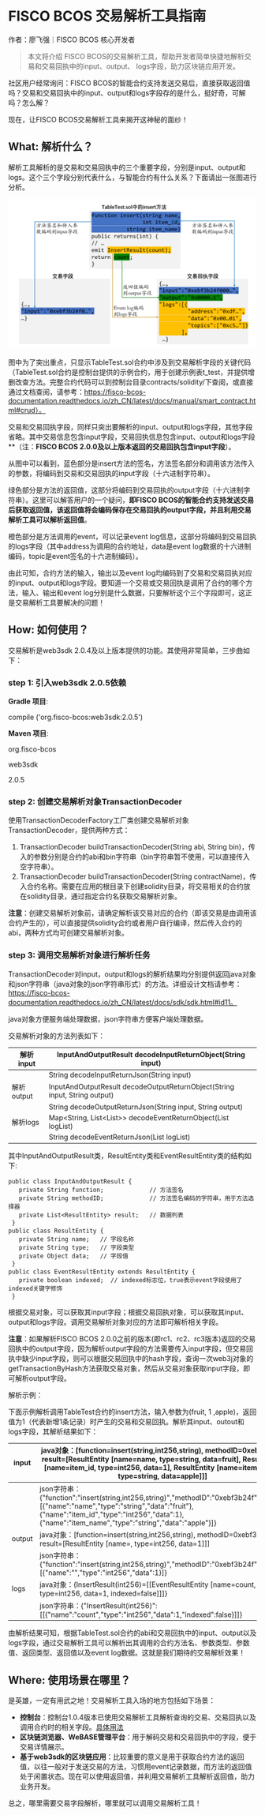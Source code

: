 # FISCO BCOS 交易解析工具指南

作者：廖飞强｜FISCO BCOS 核心开发者

> 本文将介绍 FISCO BCOS的交易解析工具，帮助开发者简单快捷地解析交易和交易回执中的input、output、 logs字段，助力区块链应用开发。

社区用户经常询问：FISCO BCOS的智能合约支持发送交易后，直接获取返回值吗？交易和交易回执中的input、output和logs字段存的是什么，挺好奇，可解吗？怎么解？

现在，让FISCO BCOS交易解析工具来揭开这神秘的面纱！

## What: 解析什么？

解析工具解析的是交易和交易回执中的三个重要字段，分别是input、output和logs。这个三个字段分别代表什么，与智能合约有什么关系？下面请出一张图进行分析。

![](../../../../images/articles/contract_analysis_tool_guide/IMG_4963.PNG)

图中为了突出重点，只显示TableTest.sol合约中涉及到交易解析字段的关键代码（TableTest.sol合约是控制台提供的示例合约，用于创建示例表t_test，并提供增删改查方法。完整合约代码可以到控制台目录contracts/solidity/下查阅，或直接通过文档查阅，请参考：https://fisco-bcos-documentation.readthedocs.io/zh_CN/latest/docs/manual/smart_contract.html#crud）。

交易和交易回执字段，同样只突出要解析的input、output和logs字段，其他字段省略。其中交易信息包含input字段，交易回执信息包含input、output和logs字段**（注：**FISCO BCOS 2.0.0及以上版本返回的交易回执包含input字段**）。

从图中可以看到，蓝色部分是insert方法的签名，方法签名部分和调用该方法传入的参数，将编码到交易和交易回执的input字段（十六进制字符串）。

绿色部分是方法的返回值，这部分将编码到交易回执的output字段（十六进制字符串）。这里可以解答用户的一个疑问，**即FISCO BCOS的智能合约支持发送交易后获取返回值，该返回值将会编码保存在交易回执的output字段，并且利用交易解析工具可以解析返回值**。

橙色部分是方法调用的event，可以记录event log信息，这部分将编码到交易回执的logs字段（其中address为调用的合约地址，data是event log数据的十六进制编码，topic是event签名的十六进制编码）。

由此可知，合约方法的输入，输出以及event log均编码到了交易和交易回执对应的input、output和logs字段。要知道一个交易或交易回执是调用了合约的哪个方法，输入、输出和event log分别是什么数据，只要解析这个三个字段即可，这正是交易解析工具要解决的问题！

## How: 如何使用？

交易解析是web3sdk 2.0.4及以上版本提供的功能。其使用非常简单，三步曲如下：

### step 1: 引入web3sdk 2.0.5依赖

**Gradle 项目**:

compile ('org.fisco-bcos:web3sdk:2.0.5')

**Maven 项目**:

<dependency>

  <groupId>org.fisco-bcos</groupId>

  <artifactId>web3sdk</artifactId>

  <version>2.0.5</version>

</dependency>

### step 2: 创建交易解析对象TransactionDecoder

使用TransactionDecoderFactory工厂类创建交易解析对象TransactionDecoder，提供两种方式：

1. TransactionDecoder buildTransactionDecoder(String abi, String bin)，传入的参数分别是合约的abi和bin字符串（bin字符串暂不使用，可以直接传入空字符串）。
2. TransactionDecoder buildTransactionDecoder(String contractName)，传入合约名称。需要在应用的根目录下创建solidity目录，将交易相关的合约放在solidity目录，通过指定合约名获取交易解析对象。

**注意**：创建交易解析对象前，请确定解析该交易对应的合约（即该交易是由调用该合约产生的），可以直接提供solidity合约或者用户自行编译，然后传入合约的abi，两种方式均可创建交易解析对象。

### step 3: 调用交易解析对象进行解析任务

TransactionDecoder对input，output和logs的解析结果均分别提供返回java对象和json字符串（java对象的json字符串形式）的方法。详细设计文档请参考：https://fisco-bcos-documentation.readthedocs.io/zh_CN/latest/docs/sdk/sdk.html#id11。

java对象方便服务端处理数据，json字符串方便客户端处理数据。

交易解析对象的方法列表如下：

| 解析input  | InputAndOutputResult decodeInputReturnObject(String input)   |
| ---------- | ------------------------------------------------------------ |
|            | String decodeInputReturnJson(String input)                   |
| 解析output | InputAndOutputResult decodeOutputReturnObject(String input, String output) |
|            | String decodeOutputReturnJson(String input, String output)   |
| 解析logs   | Map<String, List<List<EventResultEntity>>> decodeEventReturnObject(List<Log> logList) |
|            | String decodeEventReturnJson(List<Log> logList)              |

其中InputAndOutputResult类，ResultEntity类和EventResultEntity类的结构如下:

```
public class InputAndOutputResult {
   private String function;             // 方法签名
   private String methodID;             // 方法签名编码的字符串，用于方法选择器
   private List<ResultEntity> result;   // 数据列表
 }
public class ResultEntity {
   private String name;   // 字段名称
   private String type;   // 字段类型
   private Object data;   // 字段值
 }
public class EventResultEntity extends ResultEntity {
   private boolean indexed;  // indexed标志位，true表示event字段使用了indexed关键字修饰
 }
```

根据交易对象，可以获取其input字段；根据交易回执对象，可以获取其input、output和logs字段。调用交易解析对象对应的方法即可解析相关字段。

**注意**：如果解析FISCO BCOS 2.0.0之前的版本(即rc1、rc2、rc3版本)返回的交易回执中的output字段，因为解析output字段的方法需要传入input字段，但交易回执中缺少input字段，则可以根据交易回执中的hash字段，查询一次web3j对象的getTransactionByHash方法获取交易对象，然后从交易对象获取input字段，即可解析output字段。

解析示例：

下面示例解析调用TableTest合约的insert方法，输入参数为(fruit, 1 ,apple)，返回值为1（代表新增1条记录）时产生的交易和交易回执。解析其input、outout和logs字段，其解析结果如下：

| input  | java对象：[function=insert(string,int256,string), methodID=0xebf3b24f, result=[ResultEntity [name=name, type=string, data=fruit], ResultEntity [name=item_id, type=int256, data=1], ResultEntity [name=item_name, type=string, data=apple]]] |
| ------ | ------------------------------------------------------------ |
|        | json字符串：{"function":"insert(string,int256,string)","methodID":"0xebf3b24f","result":[{"name":"name","type":"string","data":"fruit"},{"name":"item_id","type":"int256","data":1},{"name":"item_name","type":"string","data":"apple"}]} |
| output | java对象：[function=insert(string,int256,string), methodID=0xebf3b24f, result=[ResultEntity [name=, type=int256, data=1]]] |
|        | json字符串：{"function":"insert(string,int256,string)","methodID":"0xebf3b24f","result":[{"name":"","type":"int256","data":1}]} |
| logs   | java对象：{InsertResult(int256)=[[EventResultEntity [name=count, type=int256, data=1, indexed=false]]]} |
|        | json字符串：{"InsertResult(int256)":[[{"name":"count","type":"int256","data":1,"indexed":false}]]} |

由解析结果可知，根据TableTest.sol合约的abi和交易回执中的input、output以及logs字段，通过交易解析工具可以解析出其调用的合约方法名、参数类型、参数值、返回类型、返回值以及event log数据。这就是我们期待的交易解析效果！

## Where: 使用场景在哪里？

是英雄，一定有用武之地！交易解析工具入场的地方包括如下场景：

- **控制台**：控制台1.0.4版本已使用交易解析工具解析查询的交易、交易回执以及调用合约时的相关字段。[具体用法](https://fisco-bcos-documentation.readthedocs.io/zh_CN/latest/docs/manual/console.html#call)
- **区块链浏览器、WeBASE管理平台**：用于解码交易和交易回执中的字段，便于交易详情展示。
- **基于web3sdk的区块链应用**：比较重要的意义是用于获取合约方法的返回值，以往一般对于发送交易的方法，习惯用event记录数据，而方法的返回值处于闲置状态。现在可以使用返回值，并利用交易解析工具解析返回值，助力业务开发。

总之，哪里需要交易字段解析，哪里就可以调用交易解析工具！